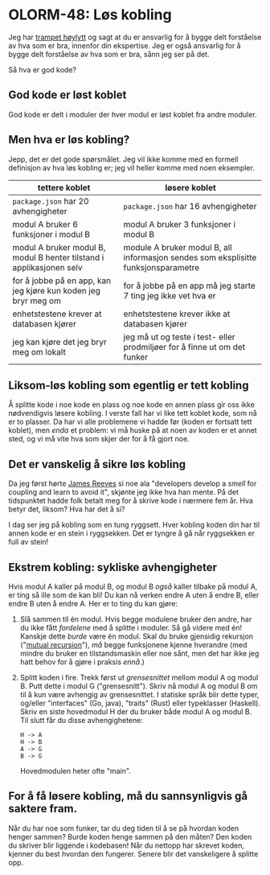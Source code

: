 # OLORM-48: Løs kobling

Jeg har [trampet høylytt] og sagt at du er ansvarlig for å bygge delt forståelse av hva som er bra, innenfor din ekspertise.
Jeg er også ansvarlig for å bygge delt forståelse av hva som er bra, sånn jeg ser på det.

[trampet høylytt]: /luke/luke-16/

Så hva er god kode?

## God kode er løst koblet

God kode er delt i moduler der hver modul er løst koblet fra andre moduler.

## Men hva er løs kobling?

Jepp, det er det gode spørsmålet.
Jeg vil ikke komme med en formell definisjon av hva løs kobling er; jeg vil heller komme med noen eksempler.

| tettere koblet                                                       | løsere koblet                                                                      |
|----------------------------------------------------------------------|------------------------------------------------------------------------------------|
| `package.json` har 20 avhengigheter                                  | `package.json` har 16 avhengigheter                                                |
| modul A bruker 6 funksjoner i modul B                                | modul A bruker 3 funksjoner i modul B                                              |
| modul A bruker modul B, modul B henter tilstand i applikasjonen selv | module A bruker modul B, all informasjon sendes som eksplisitte funksjonsparametre |
| for å jobbe på en app, kan jeg kjøre kun koden jeg bryr meg om       | for å jobbe på en app må jeg starte 7 ting jeg ikke vet hva er                     |
| enhetstestene krever at databasen kjører                             | enhetstestene krever ikke at databasen kjører                                      |
| jeg kan kjøre det jeg bryr meg om lokalt                             | jeg må ut og teste i test- eller prodmiljøer for å finne ut om det funker          |

## Liksom-løs kobling som egentlig er tett kobling

Å splitte kode i noe kode en plass og noe kode en annen plass gir oss ikke nødvendigvis løsere kobling.
I verste fall har vi like tett koblet kode, som nå er to plasser.
Da har vi alle problemene vi hadde før (koden er fortsatt tett koblet), men _enda_ et problem: vi må huske på at noen av koden er et annet sted, og vi må vite hva som skjer der for å få gjort noe.

## Det er vanskelig å sikre løs kobling

Da jeg først hørte [James Reeves] si noe ala "developers develop a _smell_ for coupling and learn to avoid it", skjønte jeg ikke hva han mente.
På det tidspunktet hadde folk betalt meg for å skrive kode i nærmere fem år.
Hva betyr det, liksom?
Hva har det å si?

[James Reeves]: https://github.com/weavejester/

I dag ser jeg på kobling som en tung ryggsett.
Hver kobling koden din har til annen kode er en stein i ryggsekken.
Det er tyngre å gå når ryggsekken er full av stein!

## Ekstrem kobling: sykliske avhengigheter

Hvis modul A kaller på modul B, og modul B _også_ kaller tilbake på modul A, er ting så ille som de kan bli!
Du kan nå verken endre A uten å endre B, eller endre B uten å endre A.
Her er to ting du kan gjøre:

1. Slå sammen til én modul.
   Hvis begge modulene bruker den andre, har du ikke fått _fordelene_ med å splitte i moduler.
   Så gå videre med én!
   Kanskje dette _burde_ være én modul.
   Skal du bruke gjensidig rekursjon ("[mutual recursion]"), _må_ begge funksjonene kjenne hverandre (med mindre du bruker en tilstandsmaskin eller noe sånt, men det har ikke jeg hatt behov for å gjøre i praksis _ennå_.)

2. Splitt koden i fire.
   Trekk først ut _grensesnittet_ mellom modul A og modul B.
   Putt dette i modul G ("grensesnitt").
   Skriv nå modul A og modul B om til å kun være avhengig av grensesnittet.
   I statiske språk blir dette typer, og/eller "interfaces" (Go, java), "traits" (Rust) eller typeklasser (Haskell).
   Skriv en siste hovedmodul H der du bruker både modul A og modul B.
   Til slutt får du disse avhengighetene:
   
       H -> A
       H -> B
       A -> G
       B -> G
       
   Hovedmodulen heter ofte "main".
   
[mutual recursion]: https://en.wikipedia.org/wiki/Mutual_recursion

## For å få løsere kobling, må du sannsynligvis gå saktere fram.

Når du har noe som funker, tar du deg tiden til å se på hvordan koden henger sammen?
Burde koden henge sammen på den måten?
Den koden du skriver blir liggende i kodebasen!
Når du nettopp har skrevet koden, kjenner du best hvordan den fungerer.
Senere blir det vanskeligere å splitte opp.
